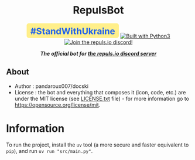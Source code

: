 <div align="center">

# RepulsBot
[![Stand With Ukraine](https://raw.githubusercontent.com/vshymanskyy/StandWithUkraine/main/badges/StandWithUkraine.svg)](https://stand-with-ukraine.pp.ua)
[![Built with Python3](https://img.shields.io/badge/built%20with-Python3-yellow.svg)](https://www.python.org/)
[![Join the repuls.io discord!](https://img.shields.io/discord/603655329120518223?logo=discord&logoColor=white&color=black)](https://discord.com/invite/2YKgx2HSfR)

***The official bot for [the repuls.io discord server](https://discord.com/invite/2YKgx2HSfR)***
</div>

## About
- Author : pandaroux007/docski
- License : the bot and everything that composes it (icon, code, etc.) are under the MIT license (see [LICENSE.txt](LICENSE.txt) file) - for more information go to https://opensource.org/license/mit.

# Information
To run the project, install the `uv` tool (a more secure and faster equivalent to `pip`), and run `uv run "src/main.py"`.